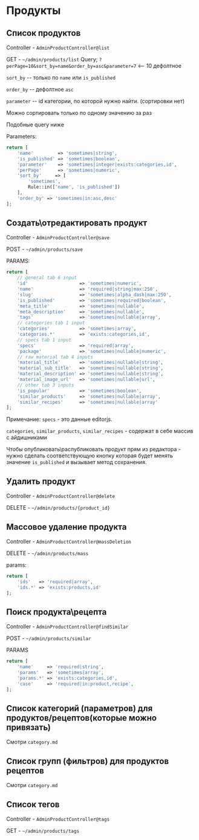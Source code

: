 # Продукты

## Список продуктов
Controller - `AdminProductController@list`

GET - `~/admin/products/list`
Query;
`?perPage=10&sort_by=name&order_by=asc&parameter=7` <-- 10 дефолтное

`sort_by` -- только по `name` или `is_published`

`order_by` -- дефолтное `asc`

`parameter` -- id категории, по которой нужно найти. (сортировки нет)

Можно сортировать только по одному значению за раз

Подобные query ниже

Parameters:
```php
return [
    'name'         => 'sometimes|string',
    'is_published' => 'sometimes|boolean',
    'parameter'    => 'sometimes|integer|exists:categories,id',
    'perPage'      => 'sometimes|numeric',
    'sort_by'     => [
        'sometimes',
        Rule::in(['name', 'is_published'])
    ],
    'order_by' => 'sometimes|in:asc,desc'
];
```

## Создать\отредактировать продукт

Controller - `AdminProductController@save`

POST - `~/admin/products/save`


PARAMS:
```php
return [
    // general tab 6 input
    'id'                   => 'sometimes|numeric',
    'name'                 => 'required|string|max:250',
    'slug'                 => 'sometimes|alpha_dash|max:250',
    'is_published'         => 'sometimes|required|boolean',
    'meta_title'           => 'sometimes|nullable',
    'meta_description'     => 'sometimes|nullable',
    'tags'                 => 'sometimes|nullable|array',
    // categories tab 1 input
    'categories'           => 'sometimes|array',
    'categories.*'         => 'exists:categories,id',
    // specs tab 1 input
    'specs'                => 'required|array',
    'package'              => 'sometimes|nullable|numeric',
    // raw material tab 4 inputs
    'material_title'       => 'sometimes|nullable|string',
    'material_sub_title'   => 'sometimes|nullable|string',
    'material_description' => 'sometimes|nullable|string',
    'material_image_url'   => 'sometimes|nullable|url',
    // other tab 3 inputs
    'is_popular'           => 'sometimes|boolean',
    'similar_products'     => 'sometimes|nullable|array',
    'similar_recipes'      => 'sometimes|nullable|array'
];
```

Примечание:
`specs` - это данные editorjs. 

`categories`, `similar_products`, `similar_recipes` - содержат в себе массив с айдишниками

Чтобы опубликовать\распубликовать продукт прям из редактора - нужно сделать соответствующую кнопку которая 
будет менять значение `is_published` и вызывает метод сохранения.

## Удалить продукт
Controller - `AdminProductController@delete`

DELETE - `~/admin/products/{product_id}`

## Массовое удаление продукта
Controller - `AdminProductController@massDeletion`

DELETE - `~/admin/products/mass`

params:
```php
return [
    'ids'   => 'required|array',
    'ids.*' => 'exists:products,id'
];
```

## Поиск продукта\рецепта
Controller - `AdminProductController@findSimilar`

POST - `~/admin/products/similar`

PARAMS
```php
return [
    'name'     => 'required|string',
    'params'   => 'sometimes|array',
    'params.*' => 'exists:categories,id',
    'case'     => 'required|in:product,recipe',
];


```

## Список категорий (параметров) для продуктов/рецептов(которые можно привязать)
Смотри `category.md`

## Список групп (фильтров) для продуктов рецептов 
Смотри `category.md`

## Список тегов
Controller - `AdminProductController@tags`

GET - `~/admin/products/tags`
